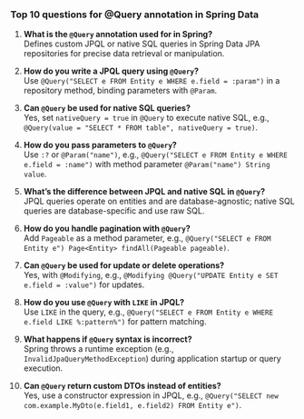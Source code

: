 ### Top 10 questions for @Query annotation in Spring Data

1. **What is the `@Query` annotation used for in Spring?**  
   Defines custom JPQL or native SQL queries in Spring Data JPA repositories for precise data retrieval or manipulation.

2. **How do you write a JPQL query using `@Query`?**  
   Use `@Query("SELECT e FROM Entity e WHERE e.field = :param")` in a repository method, binding parameters with `@Param`.

3. **Can `@Query` be used for native SQL queries?**  
   Yes, set `nativeQuery = true` in `@Query` to execute native SQL, e.g., `@Query(value = "SELECT * FROM table", nativeQuery = true)`.

4. **How do you pass parameters to `@Query`?**  
   Use `:?` or `@Param("name")`, e.g., `@Query("SELECT e FROM Entity e WHERE e.field = :name")` with method parameter `@Param("name") String value`.

5. **What’s the difference between JPQL and native SQL in `@Query`?**  
   JPQL queries operate on entities and are database-agnostic; native SQL queries are database-specific and use raw SQL.

6. **How do you handle pagination with `@Query`?**  
   Add `Pageable` as a method parameter, e.g., `@Query("SELECT e FROM Entity e") Page<Entity> findAll(Pageable pageable)`.

7. **Can `@Query` be used for update or delete operations?**  
   Yes, with `@Modifying`, e.g., `@Modifying @Query("UPDATE Entity e SET e.field = :value")` for updates.

8. **How do you use `@Query` with `LIKE` in JPQL?**  
   Use `LIKE` in the query, e.g., `@Query("SELECT e FROM Entity e WHERE e.field LIKE %:pattern%")` for pattern matching.

9. **What happens if `@Query` syntax is incorrect?**  
   Spring throws a runtime exception (e.g., `InvalidJpaQueryMethodException`) during application startup or query execution.

10. **Can `@Query` return custom DTOs instead of entities?**  
    Yes, use a constructor expression in JPQL, e.g., `@Query("SELECT new com.example.MyDto(e.field1, e.field2) FROM Entity e")`.
